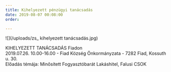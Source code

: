 ```yaml
---
title: Kihelyezett pénzügyi tanácsadás
date: 2019-08-07 00:08:00
order:

---
```

![](/uploads/zs_ kihelyezett tanácsadás.jpg)

KIHELYEZETT TANÁCSADÁS Fiadon  
2019\.07.26. 10.00-16.00 - Fiad Község Önkormányzata - 7282 Fiad, Kossuth u. 30.   
Előadás témája: Minősített Fogyasztóbarát Lakáshitel, Falusi CSOK
